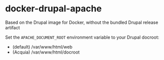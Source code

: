 # docker-drupal-apache
Based on the Drupal image for Docker, without the bundled Drupal release artifact

Set the `APACHE_DOCUMENT_ROOT` environment variable to your Drupal docroot:

* (default) /var/www/html/web
* (Acquia) /var/www/html/docroot
